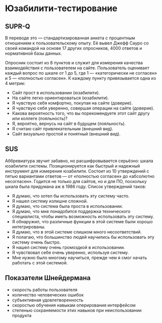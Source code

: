 # Юзабилити-тестирование

## SUPR-Q
В переводе это — стандартизированная анкета с процентным отношением к пользовательскому опыту. Её вывел Джефф Сауро со своей командой на основе 17 других опросников, 4000 ответов и нормативной базы данных. 

Опросник состоит из 8 пунктов и служит для измерения качества взаимодействия с пользователем на сайте. Пользователь оценивает каждый вопрос по шкале от 1 до 5, где 1 — «категорически не согласен» и 5 — «полностью согласен». К каждому пункту привязывается одна из 4 метрик: 

- Сайт прост в использовании (юзабилити).
- На сайте легко ориентироваться (юзабилити).
- Я чувствую себя комфортно, покупая на сайте (доверие).
- Я чувствую себя уверенно, совершая операции на сайте (доверие).
- Какова вероятность того, что вы порекомендуете этот сайт другу или коллеге (лояльность)?
- Я, вероятно, вернусь на сайт в будущем (лояльность).
- Я считаю сайт привлекательным (внешний вид).
- Сайт визуально простой и понятный (внешний вид).

## SUS
Аббревиатура звучит забавно, но расшифровывается серьёзно: шкала юзабилити системы. Позиционируется как быстрый и надежный инструмент для измерения юзабилити. Состоит из 10 утверждений с пятью вариантами ответов — от «полностью согласен» до «абсолютно несогласен». Годится не только для сайтов, но и для ПО, поскольку шкала была придумана аж в 1986 году. Список утверждений таков: 

- Я думаю, что хотел бы использовать эту систему часто.
- Я нашел систему излишне сложной.
- Я думаю, что система была проста в использовании.
- Я думаю, что мне понадобится поддержка технического специалиста, чтобы иметь возможность использовать эту систему.
- Я обнаружил, что различные функции в этой системе были хорошо интегрированы.
- Я думаю, что в этой системе слишком много несоответствий.
- Я полагаю, что большинство людей научились бы использовать эту систему очень быстро.
- Я нашел систему очень громоздкой в использовании.
- Я чувствовал себя очень уверенно, используя систему.
- Мне нужно было многому научиться, прежде чем я смог начать работать с этой системой.


## Показатели Шнейдермана 
- скорость работы пользователя
- количество человеческих ошибок
- субъективная удовлетворенность
- скоростью обучения навыкам оперирования интерфейсом 
- степенью сохраняемости этих навыков при неиспользовании продукта